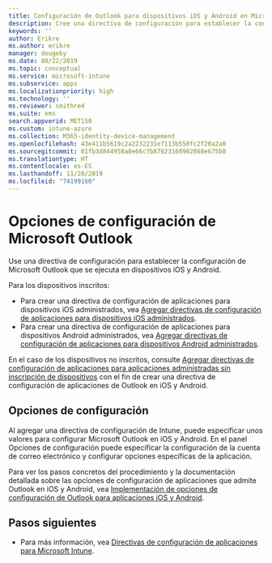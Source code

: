 ```yaml
---
title: Configuración de Outlook para dispositivos iOS y Android en Microsoft Intune
description: Cree una directiva de configuración para establecer la configuración de Microsoft Outlook que se ejecutan en dispositivos iOS y Android.
keywords: ''
author: Erikre
ms.author: erikre
manager: dougeby
ms.date: 08/22/2019
ms.topic: conceptual
ms.service: microsoft-intune
ms.subservice: apps
ms.localizationpriority: high
ms.technology: ''
ms.reviewer: smithre4
ms.suite: ems
search.appverid: MET150
ms.custom: intune-azure
ms.collection: M365-identity-device-management
ms.openlocfilehash: 43e411b5619c2a2232231ef113b550fc2f20a2a0
ms.sourcegitcommit: 01fb3d844958a0e66c7b87623160982868e675b0
ms.translationtype: HT
ms.contentlocale: es-ES
ms.lasthandoff: 11/20/2019
ms.locfileid: "74199160"
---
```

# <a name="microsoft-outlook-configuration-settings"></a>Opciones de configuración de Microsoft Outlook 

Use una directiva de configuración para establecer la configuración de Microsoft Outlook que se ejecuta en dispositivos iOS y Android. 

Para los dispositivos inscritos:
- Para crear una directiva de configuración de aplicaciones para dispositivos iOS administrados, vea [Agregar directivas de configuración de aplicaciones para dispositivos iOS administrados](app-configuration-policies-use-ios.md). 
- Para crear una directiva de configuración de aplicaciones para dispositivos Android administrados, vea [Agregar directivas de configuración de aplicaciones para dispositivos Android administrados](app-configuration-policies-use-android.md). 

En el caso de los dispositivos no inscritos, consulte [Agregar directivas de configuración de aplicaciones para aplicaciones administradas sin inscripción de dispositivos](app-configuration-policies-managed-app.md) con el fin de crear una directiva de configuración de aplicaciones de Outlook en iOS y Android.

## <a name="configuration-settings"></a>Opciones de configuración

Al agregar una directiva de configuración de Intune, puede especificar unos valores para configurar Microsoft Outlook en iOS y Android. En el panel Opciones de configuración puede especificar la configuración de la cuenta de correo electrónico y configurar opciones específicas de la aplicación.

Para ver los pasos concretos del procedimiento y la documentación detallada sobre las opciones de configuración de aplicaciones que admite Outlook en iOS y Android, vea [Implementación de opciones de configuración de Outlook para aplicaciones iOS y Android](https://docs.microsoft.com/exchange/clients-and-mobile-in-exchange-online/outlook-for-ios-and-android/outlook-for-ios-and-android-configuration-with-microsoft-intune).

## <a name="next-steps"></a>Pasos siguientes

- Para más información, vea [Directivas de configuración de aplicaciones para Microsoft Intune](app-configuration-policies-overview.md).
